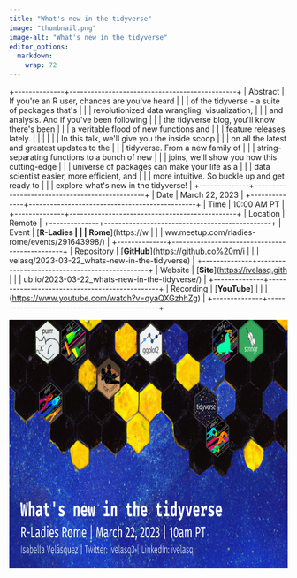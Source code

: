 ```yaml
---
title: "What's new in the tidyverse"
image: "thumbnail.png"
image-alt: "What's new in the tidyverse"
editor_options: 
  markdown: 
    wrap: 72
---
```


+--------------+-----------------------------------------------+
| Abstract     | If you're an R user, chances are you've heard |
|              | of the tidyverse - a suite of packages that's |
|              | revolutionized data wrangling, visualization, |
|              | and analysis. And if you've been following    |
|              | the tidyverse blog, you'll know there's been  |
|              | a veritable flood of new functions and        |
|              | feature releases lately.                      |
|              |                                               |
|              | In this talk, we'll give you the inside scoop |
|              | on all the latest and greatest updates to the |
|              | tidyverse. From a new family of               |
|              | string-separating functions to a bunch of new |
|              | joins, we'll show you how this cutting-edge   |
|              | universe of packages can make your life as a  |
|              | data scientist easier, more efficient, and    |
|              | more intuitive. So buckle up and get ready to |
|              | explore what's new in the tidyverse!          |
+--------------+-----------------------------------------------+
| Date         | March 22, 2023                                |
+--------------+-----------------------------------------------+
| Time         | 10:00 AM PT                                   |
+--------------+-----------------------------------------------+
| Location     | Remote                                        |
+--------------+-----------------------------------------------+
| Event        | [**R-Ladies                                   |
|              | Rome**](https://w                             |
|              | ww.meetup.com/rladies-rome/events/291643998/) |
+--------------+-----------------------------------------------+
| Repository   | [**GitHub**](https://github.co%20m/i          |
|              | velasq/2023-03-22_whats-new-in-the-tidyverse) |
+--------------+-----------------------------------------------+
| Website      | [**Site**](https://ivelasq.gith               |
|              | ub.io/2023-03-22_whats-new-in-the-tidyverse/) |
+--------------+-----------------------------------------------+
| Recording    | [**YouTube**]                                 |
|              | (https://www.youtube.com/watch?v=qyaQXGzhhZg) |
+--------------+-----------------------------------------------+

<center><a href="https://ivelasq.github.io/2023-03-22_whats-new-in-the-tidyverse/"><img src="profile2.png" target="_blank" style="width:800px;height:450px;"/></a></center>
